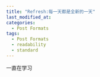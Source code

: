 ```yaml
---
title: "Refresh:每一天都是全新的一天"
last_modified_at: 
categories:
  - Post Formats
tags:
  - Post Formats
  - readability
  - standard
---
```


一直在学习
